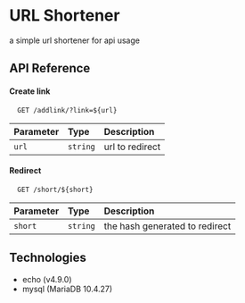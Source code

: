 
# URL Shortener

a simple url shortener for api usage

## API Reference

#### Create link

```http
  GET /addlink/?link=${url}
```

| Parameter | Type     | Description                |
| :-------- | :------- | :------------------------- |
| `url` | `string` | url to redirect |

#### Redirect

```http
  GET /short/${short}
```

| Parameter | Type     | Description                       |
| :-------- | :------- | :-------------------------------- |
| `short`      | `string` | the hash generated to redirect |



## Technologies

* echo (v4.9.0)
* mysql (MariaDB 10.4.27)